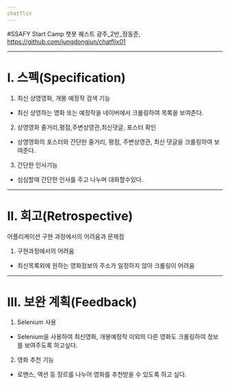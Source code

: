 ```yaml
---
chatflix
---
```

#SSAFY Start Camp 챗봇 퀘스트
광주_2반_정동준, https://github.com/jungdongjun/chatflix01

---

# I. 스펙(Specification)
1. 최신 상영영화, 개봉 예정작 검색 기능
* 최신 상영하는 영화 또는 예정작을 네이버에서 크롤링하여 목록을 보여준다.
2. 상영영화 줄거리,평점,주변상영관,최신댓글, 포스터 확인
* 상영영화의 포스터와 간단한 줄거리, 평점, 주변상영관, 최신 댓글을 크롤링하여 보여준다.
3. 간단한 인사기능
* 심심할때 간단한 인사를 주고 나누며 대화할수있다.
---

# II. 회고(Retrospective)
어플리케이션 구현 과정에서의 어려움과 문제점
1. 구현과정에서의 어려움
* 최신목록외에 원하는 영화정보의 주소가 일정하지 않아 크롤링이 어려움
---
# III. 보완 계획(Feedback)
1. Selenium 사용
* Selenium을 사용하여 최신영화, 개봉예정작 이외의 다른 영화도 크롤링하여 정보를 보여주도록 하고싶다.
2. 영화 추천 기능
* 로맨스, 액션 등 장르를 나누어 영화를 추천받을 수 있도록 하고 싶다.
